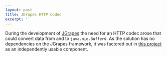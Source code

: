 ```yaml
---
layout: post
title: JDrupes HTTP Codec
excerpt: ''
---
```


During the development of [JGrapes](https://jgrapes.org/) the
need for an HTTP codec arose that could convert data from and to
`java.nio.Buffer`s. As the solution has no dependencies on the JGrapes
framework, it was factored out in 
[this project](https://github.com/mnlipp/jdrupes-httpcodec#jdrupes-non-blocking-http-codec) 
as an independently usable component.
